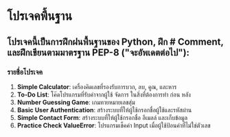 # โปรเจคพื้นฐาน

## โปรเจคนี้เป็นการฝึกฝนพื้นฐานของ Python, ฝึก # Comment, และฝึกเขียนตามมาตรฐาน PEP-8 ("จะอัพเดตต่อไป"):

### รายชื่อโปรเจค
1. **Simple Calculator**: เครื่องคิดเลขที่รองรับการบวก, ลบ, คูณ, และหาร
2. **To-Do List**: โค๊ดโปรแกรมที่รับค่าจากผู้ใช้ จัดการ ในสิ่งที่ต้องการทำ ก่อน หลัง 
3. **Number Guessing Game**: เกมทายหมายเลขสุ่ม
4. **Basic User Authentication**: สร้างระบบที่ให้ผู้ใช้กรอกชื่อผู้ใช้และรหัสผ่าน
5. **Simple Contact Form**: สร้างระบบที่ให้ผู้ใช้กรอกชื่อ อีเมลล์ และเก็บข้อมูล
6. **Practice Check ValueError**: โปรแกรมเช็คค่า Input เมื่อผู้ใช้ป้อนค่าที่ไม่ใช่ตัวเลข
